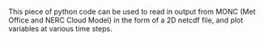 This piece of python code can be used to read in output from MONC (Met Office and NERC Cloud Model) in the form of a 2D netcdf file, and plot variables at various time steps.
